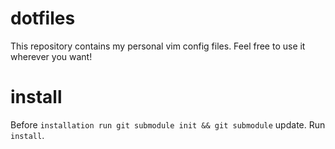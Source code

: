 dotfiles
========

This repository contains my personal vim config files. Feel free to use it wherever you want!

install
=======

Before ```installation run git submodule init && git submodule``` update. Run ```install```.
